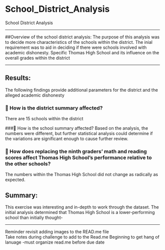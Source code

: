 # School_District_Analysis
School District Analysis
________________________________________________________
##Overview of the school district analysis:
The purpose of this analysis was to decide more characteristics of the schools within the district. The inial requirement was to aid in deciding if there were schools involved with academic dishonesty. Specific Thomas High School and its influence on the overall grades within the district
______________________________________________________
## Results: 
The following findings provide additional parameters for the district and the alleged academic dishonesty

### 	How is the district summary affected? 
There are 15 schools within the district

###	How is the school summary affected? 
Based on the analysis, the numbers were different, but further statistical analysis could determine if the variations are significant enough to cause further review.

### 	How does replacing the ninth graders’ math and reading scores affect Thomas High School’s performance relative to the other schools? 
The numbers within the Thomas High School did not change as radically as expected.

## Summary: 
This exercise was interesting and in-depth to work through the dataset. The initial analysis determined that Thomas High School is a lower-performing school than initially thought- 

______________________________________________________________________
Reminder revisit adding images to the READ.me file  
Take notes during challenge to add to the Read.me
Beginning to get hang of lanuage -must organize read.me before due date

